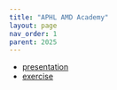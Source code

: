 ```yaml
---
title: "APHL AMD Academy"
layout: page
nav_order: 1
parent: 2025
---
```


- [presentation](amd_academy_tool_selection_pres.html)
- [exercise](amd_academy_tool_selection_ex1.html)
